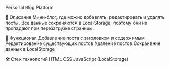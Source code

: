  Personal Blog Platform

 📌 Описание
Мини-блог, где можно добавлять, редактировать и удалять посты. Все данные сохраняются в LocalStorage, поэтому они не пропадают при перезагрузке страницы.

 🚀 Функционал
 Добавление поста с заголовком и содержимым
 Редактирование существующих постов
 Удаление постов
 Сохранение данных в LocalStorage

 🛠 Стек технологий
 HTML
 CSS
 JavaScript (LocalStorage)
